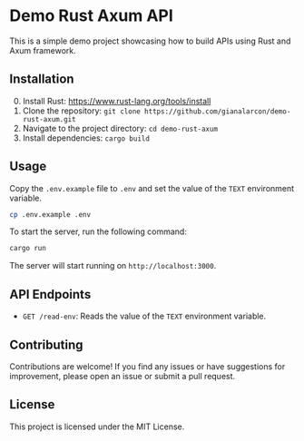 # Demo Rust Axum API

This is a simple demo project showcasing how to build APIs using Rust and Axum framework.

## Installation

0. Install Rust: <https://www.rust-lang.org/tools/install>
1. Clone the repository: `git clone https://github.com/gianalarcon/demo-rust-axum.git`
2. Navigate to the project directory: `cd demo-rust-axum`
3. Install dependencies: `cargo build`

## Usage

Copy the `.env.example` file to `.env` and set the value of the `TEXT` environment variable.

```bash
cp .env.example .env
```

To start the server, run the following command:

```bash
cargo run
```

The server will start running on `http://localhost:3000`.

## API Endpoints

- `GET /read-env`: Reads the value of the `TEXT` environment variable.

## Contributing

Contributions are welcome! If you find any issues or have suggestions for improvement, please open an issue or submit a pull request.

## License

This project is licensed under the MIT License.

